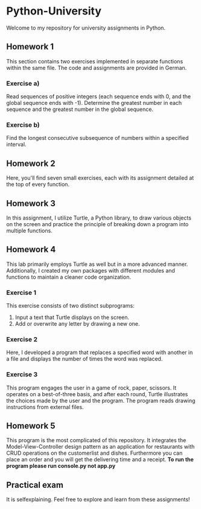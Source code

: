 # Python-University

Welcome to my repository for university assignments in Python.

## Homework 1

This section contains two exercises implemented in separate functions within the same file. The code and assignments are provided in German.

### Exercise a)
Read sequences of positive integers (each sequence ends with 0, and the global sequence ends with -1). Determine the greatest number in each sequence and the greatest number in the global sequence.

### Exercise b)
Find the longest consecutive subsequence of numbers within a specified interval.

## Homework 2

Here, you'll find seven small exercises, each with its assignment detailed at the top of every function.

## Homework 3

In this assignment, I utilize Turtle, a Python library, to draw various objects on the screen and practice the principle of breaking down a program into multiple functions.

## Homework 4

This lab primarily employs Turtle as well but in a more advanced manner. Additionally, I created my own packages with different modules and functions to maintain a cleaner code organization.

### Exercise 1

This exercise consists of two distinct subprograms:
1. Input a text that Turtle displays on the screen.
2. Add or overwrite any letter by drawing a new one.

### Exercise 2

Here, I developed a program that replaces a specified word with another in a file and displays the number of times the word was replaced.

### Exercise 3

This program engages the user in a game of rock, paper, scissors. It operates on a best-of-three basis, and after each round, Turtle illustrates the choices made by the user and the program. The program reads drawing instructions from external files.



## Homework 5
This program is the most complicated of this repository. It integrates the Model-View-Controller design pattern as an application for restaurants with CRUD operations on the customerlist and dishes. 
Furthermore you can place an order and you will get the delivering time and a receipt.
**To run the program please run console.py not app.py**

## Practical exam
It is selfexplaining. Feel free to explore and learn from these assignments! 
